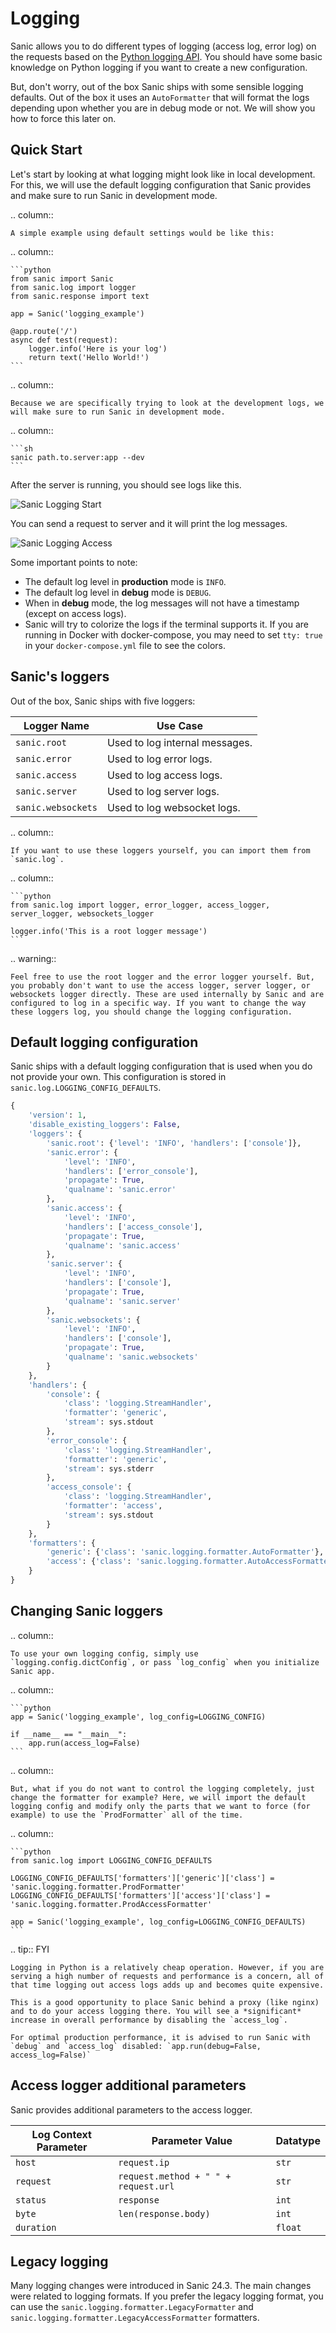 # Logging

Sanic allows you to do different types of logging (access log, error log) on the requests based on the [Python logging API](https://docs.python.org/3/howto/logging.html). You should have some basic knowledge on Python logging if you want to create a new configuration.

But, don't worry, out of the box Sanic ships with some sensible logging defaults. Out of the box it uses an `AutoFormatter` that will format the logs depending upon whether you are in debug mode or not. We will show you how to force this later on.

## Quick Start

Let's start by looking at what logging might look like in local development. For this, we will use the default logging configuration that Sanic provides and make sure to run Sanic in development mode.

.. column::

```
A simple example using default settings would be like this:
```

.. column::

````
```python
from sanic import Sanic
from sanic.log import logger
from sanic.response import text

app = Sanic('logging_example')

@app.route('/')
async def test(request):
    logger.info('Here is your log')
    return text('Hello World!')
```
````

.. column::

```
Because we are specifically trying to look at the development logs, we will make sure to run Sanic in development mode.
```

.. column::

````
```sh
sanic path.to.server:app --dev
```    
````

After the server is running, you should see logs like this.

![Sanic Logging Start](/assets/images/logging-debug-start.png)

You can send a request to server and it will print the log messages.

![Sanic Logging Access](/assets/images/logging-debug-access.png)

Some important points to note:

- The default log level in **production** mode is `INFO`.
- The default log level in **debug** mode is `DEBUG`.
- When in **debug** mode, the log messages will not have a timestamp (except on access logs).
- Sanic will try to colorize the logs if the terminal supports it. If you are running in Docker with docker-compose, you may need to set `tty: true` in your `docker-compose.yml` file to see the colors.

## Sanic's loggers

Out of the box, Sanic ships with five loggers:

| **Logger Name**    | **Use Case**                                   |
| ------------------ | ---------------------------------------------- |
| `sanic.root`       | Used to log internal messages. |
| `sanic.error`      | Used to log error logs.        |
| `sanic.access`     | Used to log access logs.       |
| `sanic.server`     | Used to log server logs.       |
| `sanic.websockets` | Used to log websocket logs.    |

.. column::

```
If you want to use these loggers yourself, you can import them from `sanic.log`.
```

.. column::

````
```python
from sanic.log import logger, error_logger, access_logger, server_logger, websockets_logger

logger.info('This is a root logger message')
```
````

.. warning::

```
Feel free to use the root logger and the error logger yourself. But, you probably don't want to use the access logger, server logger, or websockets logger directly. These are used internally by Sanic and are configured to log in a specific way. If you want to change the way these loggers log, you should change the logging configuration.
```

## Default logging configuration

Sanic ships with a default logging configuration that is used when you do not provide your own. This configuration is stored in `sanic.log.LOGGING_CONFIG_DEFAULTS`.

```python
{
    'version': 1,
    'disable_existing_loggers': False,
    'loggers': {
        'sanic.root': {'level': 'INFO', 'handlers': ['console']},
        'sanic.error': {
            'level': 'INFO',
            'handlers': ['error_console'],
            'propagate': True,
            'qualname': 'sanic.error'
        },
        'sanic.access': {
            'level': 'INFO',
            'handlers': ['access_console'],
            'propagate': True,
            'qualname': 'sanic.access'
        },
        'sanic.server': {
            'level': 'INFO',
            'handlers': ['console'],
            'propagate': True,
            'qualname': 'sanic.server'
        },
        'sanic.websockets': {
            'level': 'INFO',
            'handlers': ['console'],
            'propagate': True,
            'qualname': 'sanic.websockets'
        }
    },
    'handlers': {
        'console': {
            'class': 'logging.StreamHandler',
            'formatter': 'generic',
            'stream': sys.stdout
        },
        'error_console': {
            'class': 'logging.StreamHandler',
            'formatter': 'generic',
            'stream': sys.stderr
        },
        'access_console': {
            'class': 'logging.StreamHandler',
            'formatter': 'access',
            'stream': sys.stdout
        }
    },
    'formatters': {
        'generic': {'class': 'sanic.logging.formatter.AutoFormatter'},
        'access': {'class': 'sanic.logging.formatter.AutoAccessFormatter'}
    }
}
```

## Changing Sanic loggers

.. column::

```
To use your own logging config, simply use `logging.config.dictConfig`, or pass `log_config` when you initialize Sanic app.
```

.. column::

````
```python
app = Sanic('logging_example', log_config=LOGGING_CONFIG)

if __name__ == "__main__":
    app.run(access_log=False)
```
````

.. column::

```
But, what if you do not want to control the logging completely, just change the formatter for example? Here, we will import the default logging config and modify only the parts that we want to force (for example) to use the `ProdFormatter` all of the time.
```

.. column::

````
```python
from sanic.log import LOGGING_CONFIG_DEFAULTS

LOGGING_CONFIG_DEFAULTS['formatters']['generic']['class'] = 'sanic.logging.formatter.ProdFormatter'
LOGGING_CONFIG_DEFAULTS['formatters']['access']['class'] = 'sanic.logging.formatter.ProdAccessFormatter'

app = Sanic('logging_example', log_config=LOGGING_CONFIG_DEFAULTS)
```
````

.. tip:: FYI

```
Logging in Python is a relatively cheap operation. However, if you are serving a high number of requests and performance is a concern, all of that time logging out access logs adds up and becomes quite expensive.  

This is a good opportunity to place Sanic behind a proxy (like nginx) and to do your access logging there. You will see a *significant* increase in overall performance by disabling the `access_log`.  

For optimal production performance, it is advised to run Sanic with `debug` and `access_log` disabled: `app.run(debug=False, access_log=False)`
```

## Access logger additional parameters

Sanic provides additional parameters to the access logger.

| Log Context Parameter | Parameter Value                      | Datatype |
| --------------------- | ------------------------------------ | -------- |
| `host`                | `request.ip`                         | `str`    |
| `request`             | `request.method + " " + request.url` | `str`    |
| `status`              | `response`                           | `int`    |
| `byte`                | `len(response.body)`                 | `int`    |
| `duration`            | <calculated>                         | `float`  |

## Legacy logging

Many logging changes were introduced in Sanic 24.3. The main changes were related to logging formats. If you prefer the legacy logging format, you can use the `sanic.logging.formatter.LegacyFormatter` and `sanic.logging.formatter.LegacyAccessFormatter` formatters.
